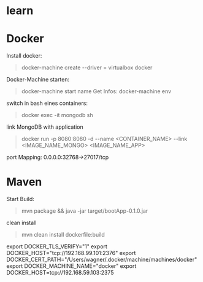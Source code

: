# learn

# Docker
Install docker:
> docker-machine create --driver = virtualbox docker

Docker-Machine starten:
> docker-machine start name 
Get Infos: docker-machine env


switch in bash eines containers:
> docker exec -it mongodb sh

link MongoDB with application
>docker run -p 8080:8080 -d --name <CONTAINER_NAME> --link <IMAGE_NAME_MONGO> <IMAGE_NAME_APP>

port Mapping:
0.0.0.0:32768->27017/tcp

# Maven
Start Build:
> mvn package && java -jar target/bootApp-0.1.0.jar

clean install 
> mvn clean install dockerfile:build


export DOCKER_TLS_VERIFY="1"
export DOCKER_HOST="tcp://192.168.99.101:2376"
export DOCKER_CERT_PATH="/Users/wagner/.docker/machine/machines/docker"
export DOCKER_MACHINE_NAME="docker"
export DOCKER_HOST=tcp://192.168.59.103:2375



